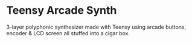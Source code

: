 # Teensy Arcade Synth
3-layer polyphonic synthesizer made with Teensy using arcade buttons, encoder &amp; LCD screen all stuffed into a cigar box.
